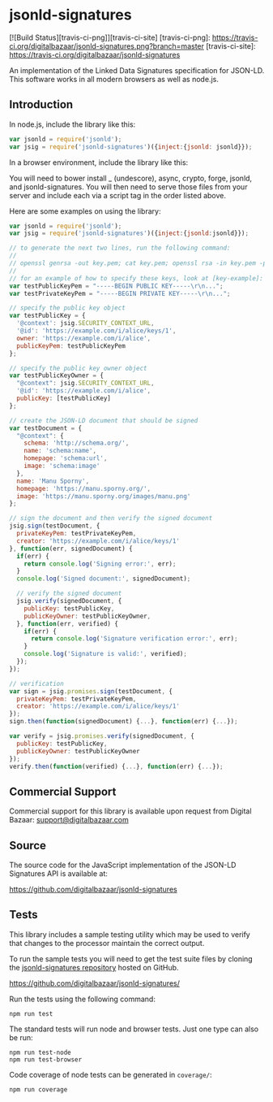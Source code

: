 jsonld-signatures
=================

[![Build Status][travis-ci-png]][travis-ci-site]
[travis-ci-png]: https://travis-ci.org/digitalbazaar/jsonld-signatures.png?branch=master
[travis-ci-site]: https://travis-ci.org/digitalbazaar/jsonld-signatures

An implementation of the Linked Data Signatures specification for JSON-LD.
This software works in all modern browsers as well as node.js.

Introduction
------------

In node.js, include the library like this:
```js
var jsonld = require('jsonld');
var jsig = require('jsonld-signatures')({inject:{jsonld: jsonld}});
```

In a browser environment, include the library like this:

You will need to bower install _ (undescore), async, crypto, 
forge, jsonld, and jsonld-signatures. You will then need to 
serve those files from your server and include each via a
script tag in the order listed above.

Here are some examples on using the library:

```js
var jsonld = require('jsonld');
var jsig = require('jsonld-signatures')({inject:{jsonld:jsonld}});

// to generate the next two lines, run the following command:
//
// openssl genrsa -out key.pem; cat key.pem; openssl rsa -in key.pem -pubout -out pubkey.pem; cat pubkey.pem; rm key.pem pubkey.pem
//
// for an example of how to specify these keys, look at [key-example]:
var testPublicKeyPem = "-----BEGIN PUBLIC KEY-----\r\n...";
var testPrivateKeyPem = "-----BEGIN PRIVATE KEY-----\r\n...";

// specify the public key object
var testPublicKey = {
  '@context': jsig.SECURITY_CONTEXT_URL,
  '@id': 'https://example.com/i/alice/keys/1',
  owner: 'https://example.com/i/alice',
  publicKeyPem: testPublicKeyPem
};

// specify the public key owner object
var testPublicKeyOwner = {
  "@context": jsig.SECURITY_CONTEXT_URL,
  '@id': 'https://example.com/i/alice',
  publicKey: [testPublicKey]
};

// create the JSON-LD document that should be signed
var testDocument = {
  "@context": {
    schema: 'http://schema.org/',
    name: 'schema:name',
    homepage: 'schema:url',
    image: 'schema:image'
  },
  name: 'Manu Sporny',
  homepage: 'https://manu.sporny.org/',
  image: 'https://manu.sporny.org/images/manu.png'
};

// sign the document and then verify the signed document
jsig.sign(testDocument, {
  privateKeyPem: testPrivateKeyPem,
  creator: 'https://example.com/i/alice/keys/1'
}, function(err, signedDocument) {
  if(err) {
    return console.log('Signing error:', err);
  }
  console.log('Signed document:', signedDocument);

  // verify the signed document
  jsig.verify(signedDocument, {
    publicKey: testPublicKey,
    publicKeyOwner: testPublicKeyOwner,
  }, function(err, verified) {
    if(err) {
      return console.log('Signature verification error:', err);
    }
    console.log('Signature is valid:', verified);
  });
});

// verification
var sign = jsig.promises.sign(testDocument, {
  privateKeyPem: testPrivateKeyPem,
  creator: 'https://example.com/i/alice/keys/1'
});
sign.then(function(signedDocument) {...}, function(err) {...});

var verify = jsig.promises.verify(signedDocument, {
  publicKey: testPublicKey,
  publicKeyOwner: testPublicKeyOwner
});
verify.then(function(verified) {...}, function(err) {...});
```

Commercial Support
------------------

Commercial support for this library is available upon request from
Digital Bazaar: support@digitalbazaar.com

Source
------

The source code for the JavaScript implementation of the JSON-LD Signatures API
is available at:

https://github.com/digitalbazaar/jsonld-signatures

Tests
-----

This library includes a sample testing utility which may be used to verify
that changes to the processor maintain the correct output.

To run the sample tests you will need to get the test suite files by cloning
the [jsonld-signatures repository][jsonld-signatures] hosted on GitHub.

https://github.com/digitalbazaar/jsonld-signatures/

Run the tests using the following command:

    npm run test

The standard tests will run node and browser tests. Just one type can also
be run:

    npm run test-node
    npm run test-browser

Code coverage of node tests can be generated in `coverage/`:

    npm run coverage

[jsonld-signatures]: https://github.com/digitalbazaar/jsonld-signatures/
[key-example]: https://github.com/digitalbazaar/jsonld-signatures/blob/44f1f67db2cfb0b166b7d5f63c40e10cc4642416/tests/test.js#L73
